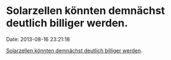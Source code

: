 Solarzellen könnten demnächst deutlich billiger werden.
=======================================================

Date: 2013-08-16 23:21:18

[Solarzellen könnten demnächst deutlich billiger
werden](http://www.technologyreview.com/news/517811/a-material-that-could-make-solar-power-dirt-cheap/).
